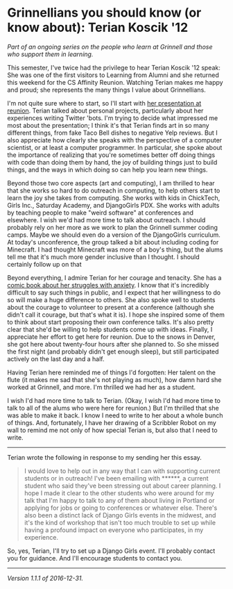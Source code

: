 Grinnellians you should know (or know about): Terian Koscik '12
===============================================================

*Part of an ongoing series on the people who learn at Grinnell and those
who support them in learning.*

This semester, I've twice had the privilege to hear Terian Koscik '12
speak: She was one of the first visitors to Learning from Alumni and
she returned this weekend for the CS Affinity Reunion.  Watching Terian
makes me happy and proud; she represents the many things I value about
Grinnellians.

I'm not quite sure where to start, so I'll start with [her presentation at
reunion](https://docs.google.com/presentation/d/1RKCfbW-NPdMWaBkrISXlsyiK8y5qinCAtXWf9_YJDK8/edit#slide=id.g142df6cabe_0_0).
Terian talked about personal projects, particularly about her experiences
writing Twitter 'bots.  I'm trying to decide what impressed me most
about the presentation; I think it's that Terian finds art in so many
different things, from fake Taco Bell dishes to negative Yelp reviews.
But I also appreciate how clearly she speaks with the perspective of a
computer scientist, or at least a computer programmer.  In particular,
she spoke about the importance of realizing that you're sometimes better
off doing things with code than doing them by hand, the joy of building
things just to build things, and the ways in which doing so can help you
learn new things.

Beyond those two core aspects (art and computing), I am thrilled to
hear that she works so hard to do outreach in computing, to help others
start to learn the joy she takes from computing.  She works with kids in
ChickTech, Girls Inc., Saturday Academy, and DjangoGirls PDX.  She works
with adults by teaching people to make "weird software" at conferences and
elsewhere.  I wish we'd had more time to talk about outreach.  I should
probably rely on her more as we work to plan the Grinnell summer coding
camps.  Maybe we should even do a version of the DjangoGirls curriculum.
At today's unconference, the group talked a bit about including coding
for Minecraft.  I had thought Minecraft was more of a boy's thing, but
the alums tell me that it's much more gender inclusive than I thought.
I should certainly follow up on that

Beyond everything, I admire Terian for her courage
and tenacity.  She has a [comic book about her struggles with
anxiety](https://www.amazon.com/When-Anxiety-Attacks-Terian-Koscik/dp/1848192843).
I know that it's incredibly difficult to say such things in public, and
I expect that her willingness to do so will make a huge difference to
others.  She also spoke well to students about the courage to volunteer
to present at a conference (although she didn't call it courage, but
that's what it is).  I hope she inspired some of them to think about
start proposing their own conference talks.  It's also pretty clear
that she'd be willing to help students come up with ideas.  Finally,
I appreciate her effort to get here for reunion.  Due to the snows
in Denver, she got here about twenty-four hours after she planned to.
So she missed the first night (and probably didn't get enough sleep),
but still participated actively on the last day and a half.

Having Terian here reminded me of things I'd forgotten: Her talent on
the flute (it makes me sad that she's not playing as much), how damn
hard she worked at Grinnell, and more.  I'm thrilled we had her as a
student.

I wish I'd had more time to talk to Terian.  (Okay, I wish I'd had more
time to talk to all of the alums who were here for reunion.)  But I'm
thrilled that she was able to make it back.  I know I need to write to
her about a whole bunch of things.  And, fortunately, I have her drawing
of a Scribbler Robot on my wall to remind me not only of how special
Terian is, but also that I need to write.

---

Terian wrote the following in response to my sending her this essay.

> I would love to help out in any way that I can with supporting current
students or in outreach! I've been emailing with ******, a current
student who said they've been stressing out about career planning. I hope
I made it clear to the other students who were around for my talk that
I'm happy to talk to any of them about living in Portland or applying
for jobs or going to conferences or whatever else. There's also been a
distinct lack of Django Girls events in the midwest, and it's the kind
of workshop that isn't too much trouble to set up while having a profound
impact on everyone who participates, in my experience.

So, yes, Terian, I'll try to set up a Django Girls event.  I'll probably
contact you for guidance.  And I'll encourage students to contact you.

---

*Version 1.1.1 of 2016-12-31.*
